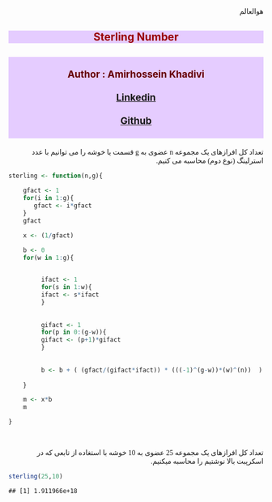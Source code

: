 <html>

<style>
<p>   {align-text: center; font-family: "XB Niloofar"}
</style>

<body>

<p style="text-align:center">

هوالعالم

</p>

</body>

</html>

<html>

<body>

<style>
h2    {background-color: #E5CCFF ; text-align: center ; color:#990000}
h3    {background-color: #E5CCFF ; text-align: center ; color : #660000 ; font-size:135%}
p     {direction: rtl; font-family: "XB Niloofar"}
</style>

<h2 style={font-family: "XB Niloofar">
Sterling Number
</h2>

<h3 style={font-family: "XB Niloofar">
<br>
Author : Amirhossein Khadivi
<br><br>
<a href="https://linkedin.com/in/amirhossein-khadivi">Linkedin</a>
<br><br>
<a href="https://github.com/amirhossein-khadivi">Github</a>
<br><br>
</h3>

<p>

تعداد کل افرازهای یک مجموعه n عضوی به g قسمت یا خوشه را می توانیم با عدد
استرلینگ (نوع دوم) محاسبه می کنیم.

``` r
sterling <- function(n,g){
  
    gfact <- 1
    for(i in 1:g){
       gfact <- i*gfact
    }
    gfact

    x <- (1/gfact)

    b <- 0
    for(w in 1:g){

  
         ifact <- 1
         for(s in 1:w){
         ifact <- s*ifact
         }
  
  
         gifact <- 1
         for(p in 0:(g-w)){
         gifact <- (p+1)*gifact
         }
  
  
         b <- b + ( (gfact/(gifact*ifact)) * (((-1)^(g-w))*(w)^(n))  ) 
    
    }

    m <- x*b
    m

}
```

<br>

تعداد کل افرازهای یک مجموعه 25 عضوی به 10 خوشه با استغاده از تابعی که در
اسکرپبت بالا نوشتیم را محاسبه میکنیم. <br>

``` r
sterling(25,10)
```

    ## [1] 1.911966e+18

<br>

</p>

</html>
